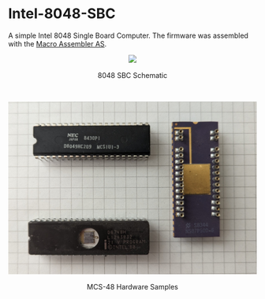 # Intel-8048-SBC
A simple Intel 8048 Single Board Computer. The firmware was assembled with the [Macro Assembler AS](http://john.ccac.rwth-aachen.de:8000/as/).
<p align="center"><img src="/images/8048 SBC Schematic.png"/>
<p align="center">8048 SBC Schematic</p><br>
<p align="center"><img src="/images/mcs48_unusual_suspects.jpg"/>
<p align="center">MCS-48 Hardware Samples</p><br>  

